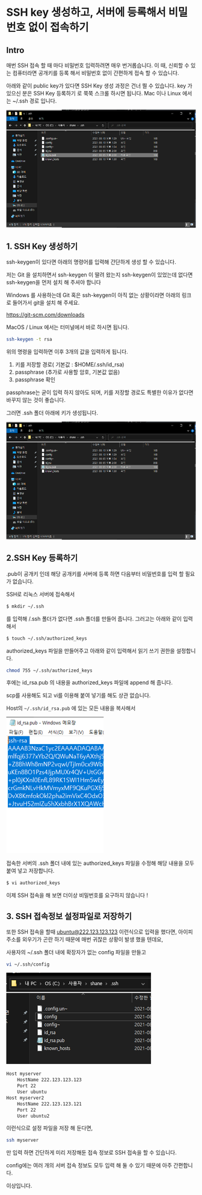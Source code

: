 # SSH key 생성하고, 서버에 등록해서 비밀번호 없이 접속하기

## Intro

매번 SSH 접속 할 때 마다 비밀번호 입력하려면 매우 번거롭습니다. 이 때, 신뢰할 수 있는 컴퓨터라면 공개키를 등록 해서 비밀번호 없이 간편하게 접속 할 수 있습니다.

아래와 같이 public key가 있다면 SSH Key 생성 과정은 건너 띌 수 있습니다. key 가 있으신 분은 SSH Key 등록하기 로 쭉쭉 스크롤 하시면 됩니다. Mac 이나 Linux 에서는 ~/.ssh 경로 입니다.

![](https://github.com/Shane-Park/markdownBlog/raw/master/OS/linux/sshkey.assets/image-20210810153821908.png)



## 1. SSH Key 생성하기

ssh-keygen이 있다면 아래의 명령어를 입력해 간단하게 생성 할 수 있습니다.

저는 Git 을 설치하면서 ssh-keygen 이 딸려 왔는지 ssh-keygen이 있었는데 없다면 ssh-keygen을 먼저 설치 해 주셔야 합니다

Windows 를 사용하는데 Git 혹은 ssh-keygen이 아직 없는 상황이라면 아래의 링크로 들어가서 git을 설치 해 주세요.

https://git-scm.com/downloads

MacOS / Linux 에서는 터미널에서 바로 하시면 됩니다.

```bash
ssh-keygen -t rsa
```

위의 명령을 입력하면 이후 3개의 값을 입력하게 됩니다.

1. 키를 저장할 경로( 기본값 : $HOME/.ssh/id_rsa)
2. passphrase (추가로 사용할 암호, 기본값 없음)
3. passphrase 확인

passphrase는 굳이 입력 하지 않아도 되며, 키를 저장할 경로도 특별한 이유가 없다면 바꾸지 않는 것이 좋습니다.

그러면 .ssh 폴더 아래에 키가 생성됩니다.

![image-20210810153818487](https://github.com/Shane-Park/markdownBlog/raw/master/OS/linux/sshkey.assets/image-20210810153818487.png)

## 2.SSH Key 등록하기

.pub이 공개키 인데 해당 공개키를 서버에 등록 하면 다음부터 비밀번호를 입력 할 필요가 없습니다.

SSH로 리눅스 서버에 접속해서

```bash
$ mkdir ~/.ssh
```

를 입력해 /.ssh 폴더가 없다면 .ssh 폴더를 만들어 줍니다. 그러고는 아래와 같이 입력해서

```bash
$ touch ~/.ssh/authorized_keys
```

authorized_keys 파일을 만들어주고 아래와 같이 입력해서 읽기 쓰기 권한을 설정합니다.

```bash
chmod 755 ~/.ssh/authorized_keys
```

 후에는 id_rsa.pub 의 내용을 authorized_keys 파일에 append 해 줍니다.

scp를 사용해도 되고 vi를 이용해 붙여 넣기를 해도 상관 없습니다.

Host의 `~/.ssh/id_rsa.pub` 에 있는 모든 내용을 복사해서

![image-20210810154227911](https://github.com/Shane-Park/markdownBlog/raw/master/OS/linux/sshkey.assets/image-20210810154227911.png)

접속한 서버의 .ssh 폴더 내에 있는 authorized_keys 파일을 수정해 해당 내용을 모두 붙여 넣고 저장합니다.

```bash
$ vi authorized_keys
```

이제 SSH 접속을 해 보면 더이상 비밀번호를 요구하지 않습니다 !

## 3. SSH 접속정보 설정파일로 저장하기

또한 SSH 접속을 할때 ubuntu@222.123.123.123 이런식으로 입력을 했다면, 아이피 주소를 외우기가 곤란 하기 때문에 매번 귀찮은 상황이 발생 했을 텐데요,

사용자의 ~/.ssh 폴더 내에 확장자가 없는 config 파일을 만들고

```bash
vi ~/.ssh/config
```



![image-20210810154550934](https://github.com/Shane-Park/markdownBlog/raw/master/OS/linux/sshkey.assets/image-20210810154550934.png)

```
Host myserver
    HostName 222.123.123.123
    Port 22
    User ubuntu
Host myserver2
    HostName 222.123.123.121
    Port 22
    User ubuntu2
```

이런식으로 설정 파일을 저장 해 둔다면,

```bash
ssh myserver
```

만 입력 하면 간단하게 미리 저장해둔 접속 정보로 SSH 접속을 할 수 있습니다.

config에는 여러 개의 서버 접속 정보도 모두 입력 해 둘 수 있기 때문에 아주 간편합니다.

이상입니다.